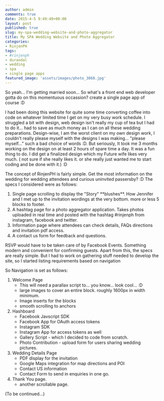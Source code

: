 ```yaml
---
author: admin
comments: true
date: 2015-4-5 9:49:49+00:00
layout: post
published: true
slug: my-spa-wedding-website-and-photo-aggregator
title: My SPA Wedding Website and Photo Aggregator
categories:
- RinjenPH
tags:
- #rinjenph
- durandal
- wedding
- spa
- single page apps
featured_image: 'assets/images/photo_3868.jpg'
---
```


So yeah... I'm getting married soon... So what's a front end web developer gotta do on this momentuous occassion? create a single page app of course :D 

I had been doing this website for quite some time converting coffee into code on whatever limited time I get on my very busy work schedule. I struggled a bit with design, web design isn't really my cup of tea but I had to do it... had to save as much money as I can on all these wedding preparations. Design-wise, I am the worst client on my own design work, I couldn't really please myself with the designs I was making... "please myself..." such a bad choice of words :D. But seriously, It took me 3 months working on the design on at least 2 hours of spare time a day. It was a fun thing to do. I did get a finalized design which my Future wife likes very much. ( not sure if she really likes it. or she really just wanted me to start coding and be done with it.) :D

The concept of RinjenPH is fairly simple. Get the most information on the wedding for wedding attendees and curious uninvited passersby? :D The specs I considered were as follows:

1. Single page scrolling to display the "Story" \*\*blushes\*\*. How Jennifer and I met up to the invitation wordings at the very bottom. more or less 5 blocks to footer.
2. A hashtag page for a photo aggregator application. Takes photos uploaded in real time and posted with the hashtag #rinjenph from instagram, facebook and twitter.
3. Information page where attendees can check details, FAQs directions and invitation pdf access.
4. A contact us form for feedback and questions.

RSVP would have to be taken care of by Facebook Events. Something modern and convenient for confirming guests. Apart from this, the specs are really simple. But I had to work on gathering stuff needed to develop the site, so I started listing requirements based on navigation

So Navigation is set as follows:

1. Welcome Page 
	- This will need a parallax script to... you know... look cool... :D
	- large images to cover an entire block. roughly 1600px in width minimum.
	- Image inserts for the blocks
	- smooth scrolling to anchors
2. Hashboard
	- Facebook Javscript SDK
	- Facebook App for OAuth access tokens
	- Instagram SDK 
	- Instagram App for access tokens as well
	- Gallery Script - which I decided to code from scratch.
	- Photo Contribution - upload form for users sharing wedding pictures.
3. Wedding Details Page
	- PDF display for the invitation
	- Google Maps integration for map directions and POI
	- Contact US information 
	- Contact Form to send in enquiries in one go.
4. Thank You page.
	- another scrollable page.

(To be continued...)



